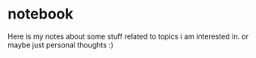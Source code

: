# notebook

Here is my notes about some stuff related to topics i am interested in.
or maybe just personal thoughts :)
